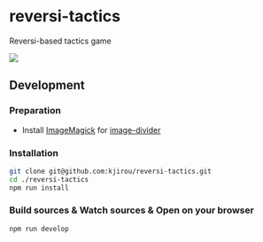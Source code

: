 # reversi-tactics

Reversi-based tactics game

![](https://raw.githubusercontent.com/kjirou/reversi-tactics/master/doc/demo.gif)


## Development

### Preparation

- Install [ImageMagick](http://www.imagemagick.org/script/index.php) for [image-divider](https://www.npmjs.com/package/image-divider)

### Installation

```bash
git clone git@github.com:kjirou/reversi-tactics.git
cd ./reversi-tactics
npm run install
```

### Build sources & Watch sources & Open on your browser

```bash
npm run develop
```
